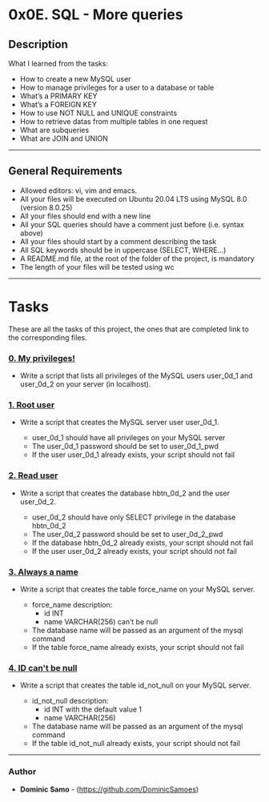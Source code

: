 # 0x0E. SQL - More queries

## Description

What I learned from the tasks:

* How to create a new MySQL user
* How to manage privileges for a user to a database or table
* What’s a PRIMARY KEY
* What’s a FOREIGN KEY
* How to use NOT NULL and UNIQUE constraints
* How to retrieve datas from multiple tables in one request
* What are subqueries
* What are JOIN and UNION

---

## General Requirements
* Allowed editors: vi, vim and emacs.
* All your files will be executed on Ubuntu 20.04 LTS using MySQL 8.0 (version 8.0.25)
* All your files should end with a new line
* All your SQL queries should have a comment just before (i.e. syntax above)
* All your files should start by a comment describing the task
* All SQL keywords should be in uppercase (SELECT, WHERE…)
* A README.md file, at the root of the folder of the project, is mandatory
* The length of your files will be tested using wc
---

# Tasks

These are all the tasks of this project, the ones that are completed link to the corresponding files.

### [0. My privileges!](./0-privileges.sql)
* Write a script that lists all privileges of the MySQL users user_0d_1 and user_0d_2 on your server (in localhost).

### [1. Root user](./1-create_user.sql)
* Write a script that creates the MySQL server user user_0d_1.

	- user_0d_1 should have all privileges on your MySQL server
	- The user_0d_1 password should be set to user_0d_1_pwd
	- If the user user_0d_1 already exists, your script should not fail

### [2. Read user](./2-create_read_user.sql)
* Write a script that creates the database hbtn_0d_2 and the user user_0d_2.

	- user_0d_2 should have only SELECT privilege in the database hbtn_0d_2
	- The user_0d_2 password should be set to user_0d_2_pwd
	- If the database hbtn_0d_2 already exists, your script should not fail
	- If the user user_0d_2 already exists, your script should not fail

### [3. Always a name](./3-force_name.sql)
* Write a script that creates the table force_name on your MySQL server.

	- force_name description:
		+ id INT
		+ name VARCHAR(256) can’t be null
	- The database name will be passed as an argument of the mysql command
	- If the table force_name already exists, your script should not fail

### [4. ID can't be null](./4-never_empty.sql)
* Write a script that creates the table id_not_null on your MySQL server.

	- id_not_null description:
		+ id INT with the default value 1
		+ name VARCHAR(256)
	- The database name will be passed as an argument of the mysql command
	- If the table id_not_null already exists, your script should not fail



---

### Author
* **Dominic Samo** - (https://github.com/DominicSamoes)
